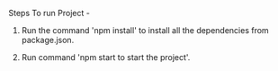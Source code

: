 Steps To run Project - 

1. Run the command 'npm install' to install all the dependencies from package.json.

2. Run command 'npm start to start the project'.